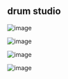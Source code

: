 ## drum studio

![image](https://user-images.githubusercontent.com/79002614/235179303-b4f06c55-6319-48d9-82d3-18a610485f13.png)

![image](https://user-images.githubusercontent.com/79002614/235179366-ae11b33e-c4cb-4699-a8c1-2534b8557ae7.png)

![image](https://user-images.githubusercontent.com/79002614/235185381-7924da69-fd79-48f4-91fd-a020d4190e8f.png)

![image](https://user-images.githubusercontent.com/79002614/235185859-7f422fbd-51c4-47db-8087-8329f227b9e3.png)

